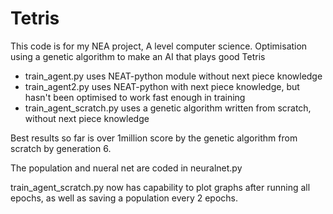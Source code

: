 # Tetris

This code is for my NEA project, A level computer science. 
Optimisation using a genetic algorithm to make an AI that plays good Tetris

- train_agent.py uses NEAT-python module without next piece knowledge
- train_agent2.py uses NEAT-python with next piece knowledge, but hasn't been optimised to work fast enough in training
- train_agent_scratch.py uses a genetic algorithm written from scratch, without next piece knowledge

Best results so far is over 1million score by the genetic algorithm from scratch by generation 6. 

The population and nueral net are coded in neuralnet.py

train_agent_scratch.py now has capability to plot graphs after running all epochs, as well as saving a population every 2 epochs.
